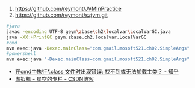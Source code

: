 


1. https://github.com/reymont/JVMInPractice
2. https://github.com/reymont/szjvm.git

```bash
#java
javac -encoding UTF-8 geym\zbase\ch2\localvar\LocalVarGC.java
java -XX:+PrintGC geym.zbase.ch2.localvar.LocalVarGC
#cmd
mvn exec:java -Dexec.mainClass="com.gmail.mosoft521.ch02.SimpleArgs"
#powershell
mvn exec:java "-Dexec.mainClass=com.gmail.mosoft521.ch02.SimpleArgs"
 ```

* [在cmd中执行*.class 文件时出现错误: 找不到或无法加载主类？ - 知乎 ](https://www.zhihu.com/question/42593210#answer-33271496)
* [虚拟机 - 星空的专栏 - CSDN博客 ](http://blog.csdn.net/MINEZHANGHAO/article/category/1911083)


